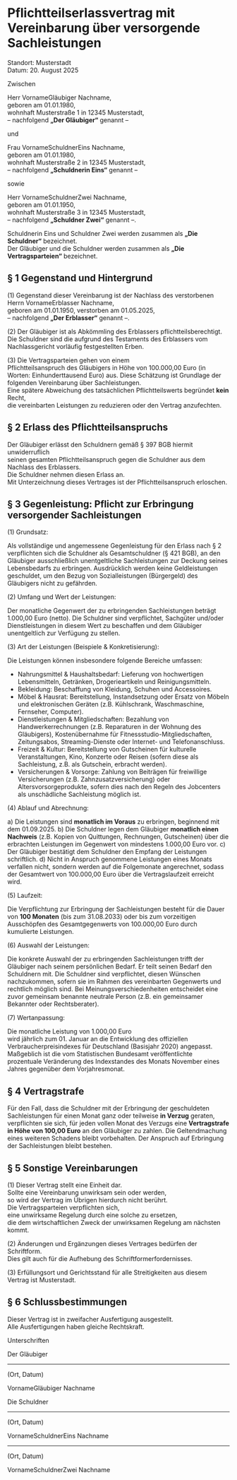 # Pflichtteilserlassvertrag mit Vereinbarung über versorgende Sachleistungen

Standort: Musterstadt  
Datum: 20. August 2025

Zwischen

Herr VornameGläubiger Nachname,  
geboren am 01.01.1980,  
wohnhaft Musterstraße 1 in 12345 Musterstadt,  
– nachfolgend **„Der Gläubiger“** genannt –

und

Frau VornameSchuldnerEins Nachname,  
geboren am 01.01.1980,  
wohnhaft Musterstraße 2 in 12345 Musterstadt,  
– nachfolgend **„Schuldnerin Eins“** genannt –

sowie

Herr VornameSchuldnerZwei Nachname,  
geboren am 01.01.1950,  
wohnhaft Musterstraße 3 in 12345 Musterstadt,  
– nachfolgend **„Schuldner Zwei“** genannt –.

Schuldnerin Eins und Schuldner Zwei werden zusammen als **„Die Schuldner“** bezeichnet.  
Der Gläubiger und die Schuldner werden zusammen als **„Die Vertragsparteien“** bezeichnet.

## § 1 Gegenstand und Hintergrund

(1) Gegenstand dieser Vereinbarung ist der Nachlass des verstorbenen  
Herrn VornameErblasser Nachname,  
geboren am 01.01.1950, verstorben am 01.05.2025,  
– nachfolgend **„Der Erblasser“** genannt –.

(2) Der Gläubiger ist als Abkömmling des Erblassers pflichtteilsberechtigt.  
Die Schuldner sind die aufgrund des Testaments des Erblassers vom Nachlassgericht vorläufig festgestellten Erben.

(3) Die Vertragsparteien gehen von einem  
Pflichtteilsanspruch des Gläubigers in Höhe von 100.000,00 Euro (in Worten: Einhunderttausend Euro) aus. 
Diese Schätzung ist Grundlage der folgenden Vereinbarung über Sachleistungen.  
Eine spätere Abweichung des tatsächlichen Pflichtteilswerts begründet **kein** Recht,  
die vereinbarten Leistungen zu reduzieren oder den Vertrag anzufechten.

## § 2 Erlass des Pflichtteilsanspruchs

Der Gläubiger erlässt den Schuldnern gemäß § 397 BGB hiermit unwiderruflich  
seinen gesamten Pflichtteilsanspruch gegen die Schuldner aus dem Nachlass des Erblassers.  
Die Schuldner nehmen diesen Erlass an.  
Mit Unterzeichnung dieses Vertrages ist der Pflichtteilsanspruch erloschen.

## § 3 Gegenleistung: Pflicht zur Erbringung versorgender Sachleistungen

(1) Grundsatz:

Als vollständige und angemessene Gegenleistung für den Erlass nach § 2
verpflichten sich die Schuldner als Gesamtschuldner (§ 421 BGB),
an den Gläubiger ausschließlich unentgeltliche Sachleistungen zur Deckung seines Lebensbedarfs zu erbringen.
Ausdrücklich werden keine Geldleistungen geschuldet, um den Bezug von Sozialleistungen (Bürgergeld) des Gläubigers nicht zu gefährden.

(2) Umfang und Wert der Leistungen:

Der monatliche Gegenwert der zu erbringenden Sachleistungen beträgt 1.000,00 Euro (netto).
Die Schuldner sind verpflichtet, Sachgüter und/oder Dienstleistungen in diesem Wert zu beschaffen
und dem Gläubiger unentgeltlich zur Verfügung zu stellen.

(3) Art der Leistungen (Beispiele & Konkretisierung):

Die Leistungen können insbesondere folgende Bereiche umfassen:

*   Nahrungsmittel & Haushaltsbedarf:
  Lieferung von hochwertigen Lebensmitteln, Getränken, Drogerieartikeln und Reinigungsmitteln.
*   Bekleidung:
  Beschaffung von Kleidung, Schuhen und Accessoires.
*   Möbel & Hausrat:
  Bereitstellung, Instandsetzung oder Ersatz von Möbeln und elektronischen Geräten
  (z.B. Kühlschrank, Waschmaschine, Fernseher, Computer).
*   Dienstleistungen & Mitgliedschaften:
  Bezahlung von Handwerkerrechnungen (z.B. Reparaturen in der Wohnung des Gläubigers),
  Kostenübernahme für Fitnessstudio-Mitgliedschaften, Zeitungsabos, Streaming-Dienste oder Internet- und Telefonanschluss.
*   Freizeit & Kultur:
  Bereitstellung von Gutscheinen für kulturelle Veranstaltungen, Kino, Konzerte oder Reisen
  (sofern diese als Sachleistung, z.B. als Gutschein, erbracht werden).
*   Versicherungen & Vorsorge:
  Zahlung von Beiträgen für freiwillige Versicherungen
  (z.B. Zahnzusatzversicherung) oder Altersvorsorgeprodukte,
  sofern dies nach den Regeln des Jobcenters als unschädliche Sachleistung möglich ist.

(4) Ablauf und Abrechnung:

a) Die Leistungen sind **monatlich im Voraus** zu erbringen, beginnend mit dem 01.09.2025.
b) Die Schuldner legen dem Gläubiger **monatlich einen Nachweis**
(z.B. Kopien von Quittungen, Rechnungen, Gutscheinen) über die erbrachten Leistungen im Gegenwert von mindestens 1.000,00 Euro vor.
c) Der Gläubiger bestätigt dem Schuldner den Empfang der Leistungen schriftlich.
d) Nicht in Anspruch genommene Leistungen eines Monats verfallen nicht,
sondern werden auf die Folgemonate angerechnet,
sodass der Gesamtwert von 100.000,00 Euro über die Vertragslaufzeit erreicht wird.

(5) Laufzeit:

Die Verpflichtung zur Erbringung der Sachleistungen
besteht für die Dauer von **100 Monaten** (bis zum 31.08.2033)
oder bis zum vorzeitigen Ausschöpfen des Gesamtgegenwerts von 100.000,00 Euro durch kumulierte Leistungen.

(6) Auswahl der Leistungen:

Die konkrete Auswahl der zu erbringenden Sachleistungen
trifft der Gläubiger nach seinem persönlichen Bedarf.
Er teilt seinen Bedarf den Schuldnern mit.
Die Schuldner sind verpflichtet, diesen Wünschen nachzukommen,
sofern sie im Rahmen des vereinbarten Gegenwerts und rechtlich möglich sind.
Bei Meinungsverschiedenheiten entscheidet eine zuvor gemeinsam benannte neutrale Person
(z.B. ein gemeinsamer Bekannter oder Rechtsberater).

(7) Wertanpassung:

Die monatliche Leistung von 1.000,00 Euro  
wird jährlich zum 01. Januar an die Entwicklung des offiziellen Verbraucherpreisindexes für Deutschland (Basisjahr 2020) angepasst.  
Maßgeblich ist die vom Statistischen Bundesamt veröffentlichte  
prozentuale Veränderung des Indexstandes des Monats November eines Jahres gegenüber dem Vorjahresmonat.

## § 4 Vertragstrafe

Für den Fall, dass die Schuldner mit der Erbringung der geschuldeten Sachleistungen
für einen Monat ganz oder teilweise **in Verzug** geraten,
verpflichten sie sich,
für jeden vollen Monat des Verzugs eine **Vertragstrafe in Höhe von 100,00 Euro** an den Gläubiger zu zahlen.
Die Geltendmachung eines weiteren Schadens bleibt vorbehalten.
Der Anspruch auf Erbringung der Sachleistungen bleibt bestehen.

## § 5 Sonstige Vereinbarungen

(1) Dieser Vertrag stellt eine Einheit dar.  
Sollte eine Vereinbarung unwirksam sein oder werden,  
so wird der Vertrag im Übrigen hierdurch nicht berührt.  
Die Vertragsparteien verpflichten sich,  
eine unwirksame Regelung durch eine solche zu ersetzen,  
die dem wirtschaftlichen Zweck der unwirksamen Regelung am nächsten kommt.

(2) Änderungen und Ergänzungen dieses Vertrages bedürfen der Schriftform.  
Dies gilt auch für die Aufhebung des Schriftformerfordernisses.

(3) Erfüllungsort und Gerichtsstand für alle Streitigkeiten aus diesem Vertrag ist Musterstadt.

## § 6 Schlussbestimmungen

Dieser Vertrag ist in zweifacher Ausfertigung ausgestellt.  
Alle Ausfertigungen haben gleiche Rechtskraft.

Unterschriften

Der Gläubiger

_________________________  
(Ort, Datum)

VornameGläubiger Nachname

Die Schuldner

_________________________  
(Ort, Datum)

VornameSchuldnerEins Nachname

_________________________  
(Ort, Datum)

VornameSchuldnerZwei Nachname
